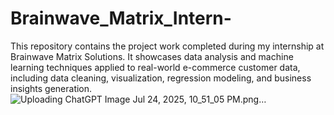 # Brainwave_Matrix_Intern-
This repository contains the project work completed during my internship at Brainwave Matrix Solutions. It showcases data analysis and machine learning techniques applied to real-world e-commerce customer data, including data cleaning, visualization, regression modeling, and business insights generation.
![Uploading ChatGPT Image Jul 24, 2025, 10_51_05 PM.png…]()

